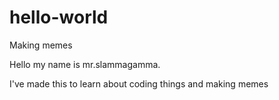 # hello-world
Making memes

Hello my name is mr.slammagamma.

I've made this to learn about coding things and making memes
